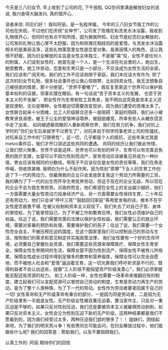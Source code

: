 今天是三八妇女节, 早上收到了公司的花, 下午放假, QQ空间里满是解放妇女的说说, 我兴奋得大脑发抖, 真的很开心, 

读者来信:
同志们好！
我叫阿丽，是一名程序媛。
今年的三八妇女节我工作的公司也在庆祝，不过他们在庆祝"女神节"，公司发了玫瑰花和洗发水沐浴露，我收到礼物很开心，但同时也有点不知所措，因为据我所知，妇女节是纪念妇女解放的，公司发的礼物让我心里不太舒服，因为和玫瑰花相挂钩的是爱情，与洗发水沐浴露相关的是美丽洁净，这些礼物寓意里女性是恋爱对象，是美丽情人的角色，这让我很不舒服，因为妇女解放的主旨是女性主体独立，不是服“美”役，女性不是任何人的附属，人们谈到女性时，她首先是一个人，是一个生活在社会里的人，她出生，她受教育，她工作劳动，恋爱和生育只是一小部分，不应该成为女性生活的全部，我们应该有广阔天地，我们的工作不应该局限于家庭，我们本应该大有作为.
除了这次的妇女节礼物，很多社会事件也让我心惊胆寒，比如拐卖女性，我无法想象自己被拐卖的情景，那十分绝望。"世界不要俺了"，我反复思索这个世界可以保护我基本权利的证据，但事实摆在眼前。有一句话说"苦于资本主义的发展， 也苦于资本主义的不发展"， 把女性作为生育和性工具售卖，我不明白这究竟是资本主义还是奴隶制，无论是哪种，女性都迫切需要改变现状，因为我们遭受的苦难太多了。
女性联合起来十分困难，比工人阶级联合还多一层阻碍：家庭的阻碍，我们从小被教育贤良淑德，被王子公主的爱情神话喂养，被鼓励雌竞，所幸有些人从糖衣谎言中走了出来， 如同被遮蔽双眼的人重新观察世界，我们在努力抗争，我们对抗上学时的"你们女生后来就学不过男生了"，对抗来自于同学同事老师上司的性骚扰，对抗来自工作中的"只限男性"，这一切，几乎都是个人的抵抗，近些年来尤其是metoo事件后，我们才开口讲述这些共同的遭遇。
共同的经历让我们彼此怜惜，让我们怒火聚集，世界不该是这样，世界也可以有别的样子，生育可以有完善且免费的医疗支撑，女婴可以不因为性别而流产，家务劳动应该被看见并成为一种价值，男女应该有相同的分数线，带孩子不应该仅仅是女性的责任等等，我们在奔走呼喊，但收效甚微.
我明白为什么不起作用，因为性别"原罪"下女人的生育工作创造了下一代的劳动力，但雇佣我的企业只会发放恢复我这个劳动力所需要的工资，我的确为了下一代的出生而怀孕生育抚养劳动，但这于现在的企业无益，所以现在的企业不会为我生育担责。对政府而言，他们希望在女性上的支出越少越好，他们一方面需要大量女性劳动力投身经济产业，另一方面需要女性保持生育，二十年后还有劳动力，他们只会讲"呼吁三孩""鼓励回归家庭"等用爱发电的话，根本不在乎女性是否疲惫不堪.
在被父权制和资本主义奴役下，我们失去了对自己子宫、身体的掌控权，为了能掌控自己，为了不被工作和繁育压垮，我们女性必须维护自己的权益。往近了说，我们需要完善的法律以保护女性权益，我们需要公正的就业环境，需要对家暴的预防和处理，需要保护我们的孩子；往远了说，我们需要一个女性完全自主，不被压榨压迫的国度，在这个国家里我们可以控制自己的劳动与生活，按照我们的需求和意见制定并实施政策法律， 
我们女性要有一个好的生存环境，必须要自己掌握社会资源，我们需要这些资源来保障医疗，保障女性生育安全，保障女性生育期间的生活，保障女婴不因为性别流产，保障女性不被育儿所拖累，保障女性成长过程中得到足够多的教育和营养锻炼，保障女性可以完全自愿地，而不被他人社会和"爱情"逼迫着生育，这一切光靠我们呼吁祈求是不行的，既得利益者不会让出这些，就像"工人阶级不能指望资产阶级发善心"，我们必须掌握能支配这些资源的权力。
和工人阶级一样，女性也需要一场革命来推翻旧有的制度，建立起我们可以支配资源可以掌控自己劳动的制度，生育是劳动力再生产的劳动，是为了整个人类种族，为了下一代的劳动，女性作为劳动者要拿回属于自己的一切!
女性革命和无产阶级革命有重合的部分，一是因为同是劳动者，二是因为无产阶级里有一半就是女性。无产阶级女性被双重压迫着，要当家作主，只反对一重压迫是不够的，如果只反对性别压迫，我们还是要被资本主义被雇佣劳动剥削，如果只反对资本主义，女性会沦为性别压迫下新的无产阶级，这两种结果都是我们不愿看到的，因为我们经受过太多，两种压迫我们尝的够多了！！
姐妹们，团结起来吧，为了我们的明天而斗争！有些男同志可能会问，在妇女解放过程中，他们能做些什么呢? 我们的回答是：帮助我们，以及不要阻碍我们。

认真工作的: 阿丽
期待你们的回信
